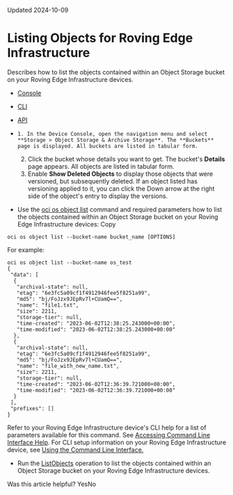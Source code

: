 Updated 2024-10-09
# Listing Objects for Roving Edge Infrastructure
Describes how to list the objects contained within an Object Storage bucket on your Roving Edge Infrastructure devices.
  * [Console](https://docs.oracle.com/en-us/iaas/Content/Rover/Object_Storage/Object/list_object.htm)
  * [CLI](https://docs.oracle.com/en-us/iaas/Content/Rover/Object_Storage/Object/list_object.htm)
  * [API](https://docs.oracle.com/en-us/iaas/Content/Rover/Object_Storage/Object/list_object.htm)


  *     1. In the Device Console, open the navigation menu and select **Storage > Object Storage & Archive Storage**. The **Buckets** page is displayed. All buckets are listed in tabular form.
    2. Click the bucket whose details you want to get. The bucket's **Details** page appears. All objects are listed in tabular form.
    3. Enable **Show Deleted Objects** to display those objects that were versioned, but subsequently deleted. If an object listed has versioning applied to it, you can click the Down arrow at the right side of the object's entry to display the versions.
  * Use the [oci os object list](https://docs.oracle.com/iaas/tools/oci-cli/latest/oci_cli_docs/cmdref/os/object/list.html) command and required parameters how to list the objects contained within an Object Storage bucket on your Roving Edge Infrastructure devices:
Copy
```
oci os object list --bucket-name bucket_name [OPTIONS]
```

For example:
```
oci os object list --bucket-name os_test
{
 "data": [
  {
   "archival-state": null,
   "etag": "6e3fc5a09cf1f4912946fee5f8251a99",
   "md5": "bj/FoJzx9JEpRv7l+CUamQ==",
   "name": "file1.txt",
   "size": 2211,
   "storage-tier": null,
   "time-created": "2023-06-02T12:38:25.243000+00:00",
   "time-modified": "2023-06-02T12:38:25.243000+00:00"
  },
  {
   "archival-state": null,
   "etag": "6e3fc5a09cf1f4912946fee5f8251a99",
   "md5": "bj/FoJzx9JEpRv7l+CUamQ==",
   "name": "file_with_new_name.txt",
   "size": 2211,
   "storage-tier": null,
   "time-created": "2023-06-02T12:36:39.721000+00:00",
   "time-modified": "2023-06-02T12:36:39.721000+00:00"
  }
 ],
 "prefixes": []
}
```

Refer to your Roving Edge Infrastructure device's CLI help for a list of parameters available for this command. See [Accessing Command Line Interface Help](https://docs.oracle.com/en-us/iaas/Content/Rover/Access/cli_install.htm#CLIAccessHelp).
For CLI setup information on your Roving Edge Infrastructure device, see [Using the Command Line Interface.](https://docs.oracle.com/en-us/iaas/Content/Rover/Access/cli_install.htm#CLI "Describes how to use the Command Line Interface to access a a Roving Edge Infrastructure device.")
  * Run the [ListObjects](https://docs.oracle.com/iaas/api/#/en/objectstorage/latest/Object/ListObjects) operation to list the objects contained within an Object Storage bucket on your Roving Edge Infrastructure devices.


Was this article helpful?
YesNo

